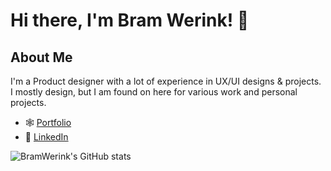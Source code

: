 # Hi there, I'm Bram Werink! 👋


## About Me

I'm a Product designer with a lot of experience in UX/UI designs & projects. I mostly design, but I am found on here for various work and personal projects.

- 🕸️ [Portfolio](https://www.bramwerink.com)
- 👥 [LinkedIn](https://www.linkedin.com/in/bramwerink/)


![BramWerink's GitHub stats](https://github-readme-stats.vercel.app/api?username=BramWerink&show_icons=true&theme=radical)
